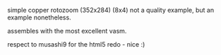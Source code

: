 simple copper rotozoom (352x284) (8x4) 
not a quality example, but an example nonetheless.

assembles with the most excellent vasm.

respect to musashi9 for the html5 redo - nice :)
